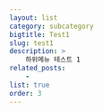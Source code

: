 ```yaml
---
layout: list
category: subcategory
bigtitle: Test1
slug: test1
description: >
    하위메뉴 테스트 1
related_posts:
    - 
list: true
order: 3
---
```

